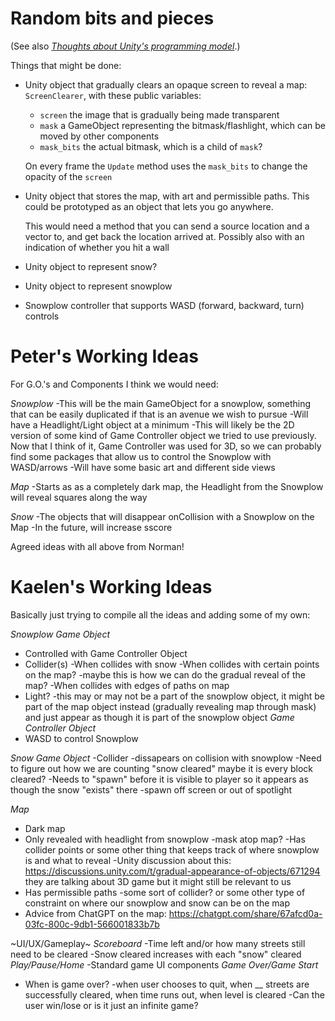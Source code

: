 # Random bits and pieces

(See also _[Thoughts about Unity's programming model](UNITY.md)_.)

Things that might be done:

  - Unity object that gradually clears an opaque screen to reveal a map: `ScreenClearer`, with these public variables:

      * `screen` the image that is gradually being made transparent
      * `mask` a GameObject representing the bitmask/flashlight, which can be moved by other components
      * `mask_bits` the actual bitmask, which is a child of `mask`?

    On every frame the `Update` method uses the `mask_bits` to change the opacity of the `screen`
    
  - Unity object that stores the map, with art and permissible paths.  This could be prototyped as an object that lets you go anywhere.

    This would need a method that you can send a source location and a vector to, and get back the location arrived at.  Possibly also with an indication of whether you hit a wall
    
  - Unity object to represent snow?

  - Unity object to represent snowplow

  - Snowplow controller that supports WASD (forward, backward, turn) controls


# Peter's Working Ideas

For G.O.'s and Components I think we would need:

*Snowplow*
  -This will be the main GameObject for a snowplow, something that can be easily duplicated if 
        that is an avenue we wish to pursue
  -Will have a Headlight/Light object at a minimum
  -This will likely be the 2D version of some kind of Game Controller object we tried to use 
        previously. Now that I think of it, Game Controller was used for 3D, so we can 
        probably find some packages that allow us to control the Snowplow with WASD/arrows
  -Will have some basic art and different side views
  
*Map*
  -Starts as as a completely dark map, the Headlight from the Snowplow will reveal squares 
  along the way

*Snow*
  -The objects that will disappear onCollision with a Snowplow on the Map
  -In the future, will increase sscore

Agreed ideas with all above from Norman!

# Kaelen's Working Ideas
Basically just trying to compile all the ideas and adding some of my own:

*Snowplow Game Object*
  - Controlled with Game Controller Object
  - Collider(s)
    -When collides with snow
    -When collides with certain points on the map? 
      -maybe this is how we can do the gradual reveal of the map? 
    -When collides with edges of paths on map
  - Light?
    -this may or may not be a part of the snowplow object, it might be part of the map object instead (gradually revealing map through mask) and just appear as though it is part of the snowplow object
*Game Controller Object*
  - WASD to control Snowplow

*Snow Game Object*
  -Collider
    -dissapears on collision with snowplow
  -Need to figure out how we are counting "snow cleared"
    maybe it is every block cleared?
  -Needs to "spawn" before it is visible to player so it appears as though the snow "exists" there
    -spawn off screen or out of spotlight

*Map*
  - Dark map
  - Only revealed with headlight from snowplow
    -mask atop map?
    -Has collider points or some other thing that keeps track of where snowplow is and what to reveal
    -Unity discussion about this: https://discussions.unity.com/t/gradual-appearance-of-objects/671294 
      they are talking about 3D game but it might still be relevant to us
  - Has permissible paths
    -some sort of collider? or some other type of constraint on where our snowplow and snow can be on the map
  - Advice from ChatGPT on the map: https://chatgpt.com/share/67afcd0a-03fc-800c-9db1-566001833b7b

~UI/UX/Gameplay~
*Scoreboard*
  -Time left and/or how many streets still need to be cleared
  -Snow cleared
    increases with each "snow" cleared
*Play/Pause/Home*
  -Standard game UI components
*Game Over/Game Start*
  - When is game over?
    -when user chooses to quit, when __ streets are successfully cleared, when time runs out, when level is cleared
  -Can the user win/lose or is it just an infinite game? 
  
  

